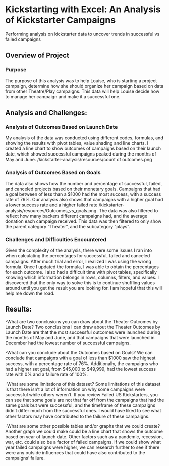 # Kickstarting with Excel: An Analysis of Kickstarter Campaigns
Performing analysis on kickstarter data to uncover trends in successful vs failed campaigns

## Overview of Project

### Purpose
The purpose of this analysis was to help Louise, who is starting a project campaign, determine how she should organize her campaign based on data from other Theatre/Play campaigns. This data will help Louise decide how to manage her campaign and make it a successful one. 

## Analysis and Challenges: 

### Analysis of Outcomes Based on Launch Date
My analysis of the data was conducted using different codes, formulas, and showing the results with pivot tables, value shading and line charts. I created a line chart to show outcomes of campaigns based on their launch date, which showed successful campaigns peaked during the months of May and June. /kickstarter-analysis/resources/count of outcomes.png

### Analysis of Outcomes Based on Goals
The data also shows how the number and percentage of successful, failed, and canceled projects based on their monetary goals. Campaigns that had a goal between of less than a $1000 had the most success, with a success rate of 76%. Our analysis also shows that campaigns with a higher goal had a lower success rate and a higher failed rate /kickstarter-analysis/resources/Outcomes_vs_goals.png. 
The data was also filtered to reflect how many backers different campaigns had, and the average donation each campaign received. This data was then filtered to only show the parent category “Theater”, and the subcategory “plays”. 

### Challenges and Difficulties Encountered
Given the complexity of the analysis, there were some issues I ran into when calculating the percentages for successful, failed and canceled campaigns. After much trial and error, I realized I was using the wrong formula. Once I updated the formula, I was able to obtain the percentages for each outcome. I also had a difficult time with pivot tables, specifically knowing which information belongs in rows, columns, filters, and values. I discovered that the only way to solve this is to continue shuffling values around until you get the result you are looking for. I am hopeful that this will help me down the road.

## Results:

-What are two conclusions you can draw about the Theater Outcomes by Launch Date?
Two conclusions I can draw about the Theater Outcomes by Launch Date are that the most successful outcomes were launched during the months of May and June, and that 	campaigns that were launched in December had the lowest number of successful campaigns.

-What can you conclude about the Outcomes based on Goals?
We can conclude that campaigns with a goal of less than $1000 saw the highest success, with a percentage rate of 76%. Additionally, the campaigns who had a higher set goal, 	from $45,000 to $49,999, had the lowest success rate with 0% and a failure rate of 100%.

-What are some limitations of this dataset?
Some limitations of this dataset is that there isn’t a lot of information on why some campaigns were successful while others weren’t. If you review Failed US Kickstarters, you can see that some goals are not that far off from the campaigns that had the same goals but were successful, and the timeframe of these campaigns didn’t differ much from the successful ones. I would have liked to see what other factors may have contributed to the failure of these campaigns. 

-What are some other possible tables and/or graphs that we could create?
Another graph we could make could be a line chart that shows the outcome based on year of launch date. Other factors such as a pandemic, recession, war, etc. could also be a factor of failed campaigns. If we could show what year failed campaigns were higher, we can research further to see if there were any outside influences that could have also contributed to the campaigns’ failure. 
  
